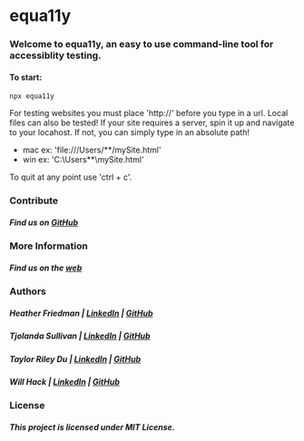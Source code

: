 # equa11y

### Welcome to equa11y, an easy to use command-line tool for accessiblity testing.

#### To start:

```
npx equa11y
```

For testing websites you must place 'http://' before you type in a url.
Local files can also be tested! If your site requires a server, spin it up and navigate to your locahost.
If not, you can simply type in an absolute path!

- mac ex: 'file:///Users/\*\*/mySite.html'
- win ex: 'C:\Users\*\*\mySite.html'

To quit at any point use 'ctrl + c'.

### Contribute

##### Find us on [GitHub](https://github.com/oslabs-beta/equa11y)

### More Information

##### Find us on the [web](http://www.equa11y.com)

### Authors

##### Heather Friedman | [LinkedIn](https://www.linkedin.com/in/hgfriedman/) | [GitHub](https://github.com/heatherfriedman)

##### Tjolanda Sullivan | [LinkedIn](https://www.linkedin.com/in/willhack/) | [GitHub](https://github.com/willhack)

##### Taylor Riley Du | [LinkedIn](https://www.linkedin.com/in/taylorsriley/) | [GitHub](https://github.com/taylordu)

##### Will Hack | [LinkedIn](https://www.linkedin.com/in/willhack/) | [GitHub](https://github.com/willhack)

### License

##### This project is licensed under MIT License.
